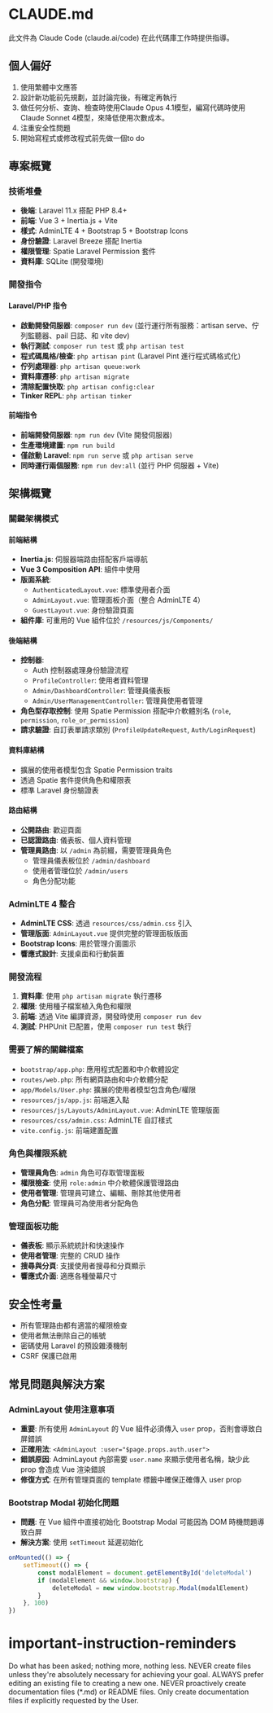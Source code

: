 # CLAUDE.md

此文件為 Claude Code (claude.ai/code) 在此代碼庫工作時提供指導。

## 個人偏好
1. 使用繁體中文應答
2. 設計新功能前先規劃，並討論完後，有確定再執行
3. 做任何分析、查詢、檢查時使用Claude Opus 4.1模型，編寫代碼時使用Claude Sonnet 4模型，來降低使用次數成本。
4. 注重安全性問題
5. 開始寫程式或修改程式前先做一個to do

## 專案概覽

### 技術堆疊
- **後端**: Laravel 11.x 搭配 PHP 8.4+
- **前端**: Vue 3 + Inertia.js + Vite
- **樣式**: AdminLTE 4 + Bootstrap 5 + Bootstrap Icons
- **身份驗證**: Laravel Breeze 搭配 Inertia
- **權限管理**: Spatie Laravel Permission 套件
- **資料庫**: SQLite (開發環境)

### 開發指令

#### Laravel/PHP 指令
- **啟動開發伺服器**: `composer run dev` (並行運行所有服務：artisan serve、佇列監聽器、pail 日誌、和 vite dev)
- **執行測試**: `composer run test` 或 `php artisan test`
- **程式碼風格/檢查**: `php artisan pint` (Laravel Pint 進行程式碼格式化)
- **佇列處理器**: `php artisan queue:work`
- **資料庫遷移**: `php artisan migrate`
- **清除配置快取**: `php artisan config:clear`
- **Tinker REPL**: `php artisan tinker`

#### 前端指令  
- **前端開發伺服器**: `npm run dev` (Vite 開發伺服器)
- **生產環境建置**: `npm run build`
- **僅啟動 Laravel**: `npm run serve` 或 `php artisan serve`
- **同時運行兩個服務**: `npm run dev:all` (並行 PHP 伺服器 + Vite)

## 架構概覽

### 關鍵架構模式

#### 前端結構
- **Inertia.js**: 伺服器端路由搭配客戶端導航
- **Vue 3 Composition API**: 組件中使用
- **版面系統**: 
  - `AuthenticatedLayout.vue`: 標準使用者介面
  - `AdminLayout.vue`: 管理面板介面（整合 AdminLTE 4）
  - `GuestLayout.vue`: 身份驗證頁面
- **組件庫**: 可重用的 Vue 組件位於 `/resources/js/Components/`

#### 後端結構
- **控制器**: 
  - Auth 控制器處理身份驗證流程
  - `ProfileController`: 使用者資料管理
  - `Admin/DashboardController`: 管理員儀表板
  - `Admin/UserManagementController`: 管理員使用者管理
- **角色型存取控制**: 使用 Spatie Permission 搭配中介軟體別名 (`role`, `permission`, `role_or_permission`)
- **請求驗證**: 自訂表單請求類別 (`ProfileUpdateRequest`, `Auth/LoginRequest`)

#### 資料庫結構
- 擴展的使用者模型包含 Spatie Permission traits
- 透過 Spatie 套件提供角色和權限表
- 標準 Laravel 身份驗證表

#### 路由結構
- **公開路由**: 歡迎頁面
- **已認證路由**: 儀表板、個人資料管理
- **管理員路由**: 以 `/admin` 為前綴，需要管理員角色
  - 管理員儀表板位於 `/admin/dashboard`
  - 使用者管理位於 `/admin/users`
  - 角色分配功能

### AdminLTE 4 整合
- **AdminLTE CSS**: 透過 `resources/css/admin.css` 引入
- **管理版面**: `AdminLayout.vue` 提供完整的管理面板版面
- **Bootstrap Icons**: 用於管理介面圖示
- **響應式設計**: 支援桌面和行動裝置

### 開發流程
1. **資料庫**: 使用 `php artisan migrate` 執行遷移
2. **權限**: 使用種子檔案植入角色和權限
3. **前端**: 透過 Vite 編譯資源，開發時使用 `composer run dev`
4. **測試**: PHPUnit 已配置，使用 `composer run test` 執行

### 需要了解的關鍵檔案
- `bootstrap/app.php`: 應用程式配置和中介軟體設定
- `routes/web.php`: 所有網頁路由和中介軟體分配
- `app/Models/User.php`: 擴展的使用者模型包含角色/權限
- `resources/js/app.js`: 前端進入點
- `resources/js/Layouts/AdminLayout.vue`: AdminLTE 管理版面
- `resources/css/admin.css`: AdminLTE 自訂樣式
- `vite.config.js`: 前端建置配置

### 角色與權限系統
- **管理員角色**: `admin` 角色可存取管理面板
- **權限檢查**: 使用 `role:admin` 中介軟體保護管理路由
- **使用者管理**: 管理員可建立、編輯、刪除其他使用者
- **角色分配**: 管理員可為使用者分配角色

### 管理面板功能
- **儀表板**: 顯示系統統計和快速操作
- **使用者管理**: 完整的 CRUD 操作
- **搜尋與分頁**: 支援使用者搜尋和分頁顯示
- **響應式介面**: 適應各種螢幕尺寸

## 安全性考量
- 所有管理路由都有適當的權限檢查
- 使用者無法刪除自己的帳號
- 密碼使用 Laravel 的預設雜湊機制
- CSRF 保護已啟用

## 常見問題與解決方案

### AdminLayout 使用注意事項
- **重要**: 所有使用 `AdminLayout` 的 Vue 組件必須傳入 `user` prop，否則會導致白屏錯誤
- **正確用法**: `<AdminLayout :user="$page.props.auth.user">`
- **錯誤原因**: AdminLayout 內部需要 `user.name` 來顯示使用者名稱，缺少此 prop 會造成 Vue 渲染錯誤
- **修復方式**: 在所有管理頁面的 template 標籤中確保正確傳入 user prop

### Bootstrap Modal 初始化問題
- **問題**: 在 Vue 組件中直接初始化 Bootstrap Modal 可能因為 DOM 時機問題導致白屏
- **解決方案**: 使用 `setTimeout` 延遲初始化
```javascript
onMounted(() => {
    setTimeout(() => {
        const modalElement = document.getElementById('deleteModal')
        if (modalElement && window.bootstrap) {
            deleteModal = new window.bootstrap.Modal(modalElement)
        }
    }, 100)
})
```

# important-instruction-reminders
Do what has been asked; nothing more, nothing less.
NEVER create files unless they're absolutely necessary for achieving your goal.
ALWAYS prefer editing an existing file to creating a new one.
NEVER proactively create documentation files (*.md) or README files. Only create documentation files if explicitly requested by the User.
